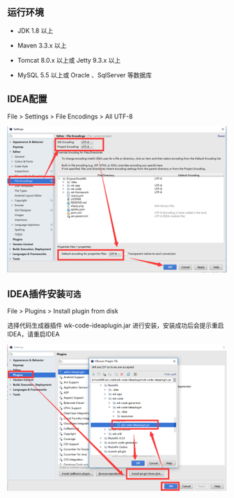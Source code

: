 ## 运行环境

* JDK 1.8 以上

* Maven 3.3.x 以上

* Tomcat 8.0.x 以上或 Jetty 9.3.x 以上

* MySQL 5.5 以上或 Oracle 、SqlServer 等数据库


## IDEA配置

File > Settings > File Encodings > All UTF-8

![IDEA编码设置](../images/01.png)

##  IDEA插件安装`可选`

File > Plugins > Install plugin from disk

选择代码生成器插件 wk-code-ideaplugin.jar 进行安装，安装成功后会提示重启IDEA，请重启IDEA

![IDEA插件截图](../images/02.png)

